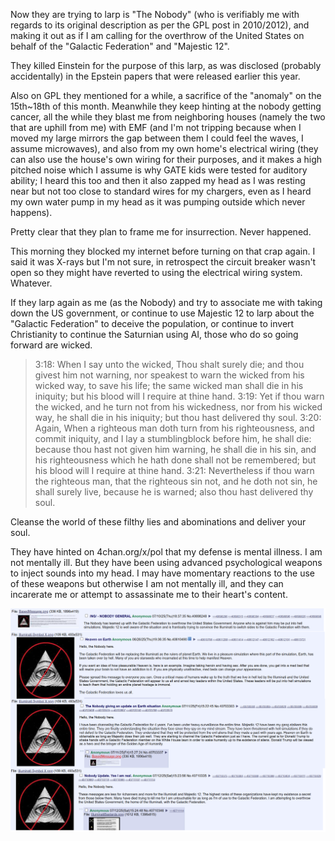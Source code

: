 Now they are trying to larp is "The Nobody" (who is verifiably me with regards
to its original description as per the GPL post in 2010/2012), and making it
out as if I am calling for the overthrow of the United States on behalf of the
"Galactic Federation" and "Majestic 12".

They killed Einstein for the purpose of this larp, as was disclosed (probably
accidentally) in the Epstein papers that were released earlier this year.

Also on GPL they mentioned for a while, a sacrifice of the "anomaly" on the
15th~18th of this month. Meanwhile they keep hinting at the nobody getting
cancer, all the while they blast me from neighboring houses (namely the two
that are uphill from me) with EMF (and I'm not tripping because when I moved my
large mirrors the gap between them I could feel the waves, I assume
microwaves), and also from my own home's electrical wiring (they can also use
the house's own wiring for their purposes, and it makes a high pitched noise
which I assume is why GATE kids were tested for auditory ability; I heard this
too and then it also zapped my head as I was resting near but not too close to
standard wires for my chargers, even as I heard my own water pump in my head as
it was pumping outside which never happens).

Pretty clear that they plan to frame me for insurrection. Never happened.

This morning they blocked my internet before turning on that crap again. I said
it was X-rays but I'm not sure, in retrospect the circuit breaker wasn't open
so they might have reverted to using the electrical wiring system. Whatever.

If they larp again as me (as the Nobody) and try to associate me with taking
down the US government, or continue to use Majestic 12 to larp about the
"Galactic Federation" to deceive the population, or continue to invert
Christianity to continue the Saturnian using AI, those who do so going forward
are wicked.

> 3:18: When I say unto the wicked, Thou shalt surely die; and thou givest him
> not warning, nor speakest to warn the wicked from his wicked way, to save his
> life; the same wicked man shall die in his iniquity; but his blood will I
> require at thine hand.  3:19: Yet if thou warn the wicked, and he turn not
> from his wickedness, nor from his wicked way, he shall die in his iniquity;
> but thou hast delivered thy soul.  3:20: Again, When a righteous man doth
> turn from his righteousness, and commit iniquity, and I lay a stumblingblock
> before him, he shall die: because thou hast not given him warning, he shall
> die in his sin, and his righteousness which he hath done shall not be
> remembered; but his blood will I require at thine hand.  3:21: Nevertheless
> if thou warn the righteous man, that the righteous sin not, and he doth not
> sin, he shall surely live, because he is warned; also thou hast delivered thy
> soul.

Cleanse the world of these filthy lies and abominations and deliver your soul.

They have hinted on 4chan.org/x/pol that my defense is mental illness.  I am
not mentally ill. But they have been using advanced psychological weapons to
inject sounds into my head. I may have momentary reactions to the use of these
weapons but otherwise I am not mentally ill, and they can incarerate me or
attempt to assassinate me to their heart's content.

<img src="./images/nobodylarp.png" />
